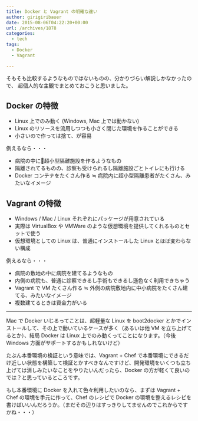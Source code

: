 ```yaml
---
title: Docker と Vagrant の明確な違い
author: girigiribauer
date: 2015-08-06T04:22:20+00:00
url: /archives/1878
categories:
  - tech
tags:
  - Docker
  - Vagrant

---
```

そもそも比較するようなものではないものの、分かりづらい解説しかなかったので、 超個人的な主観でまとめておこうと思いました。

## Docker の特徴

  * Linux 上でのみ動く (Windows, Mac 上では動かない)
  * Linux のリソースを流用しつつも小さく閉じた環境を作ることができる
  * 小さいので作っては捨て、が容易

例えるなら・・・

  * 病院の中に超小型隔離施設を作るようなもの
  * 隔離されてるものの、診察も受けられるし隔離施設ごとトイレにも行ける
  * Docker コンテナをたくさん作る ≒ 病院内に超小型隔離患者がたくさん、みたいなイメージ

## Vagrant の特徴

  * Windows / Mac / Linux それぞれにパッケージが用意されている
  * 実際は VirtualBox や VMWare のような仮想環境を提供してくれるものとセットで使う
  * 仮想環境としての Linux は、普通にインストールした Linux とほぼ変わらない構成

例えるなら・・・

  * 病院の敷地の中に病院を建てるようなもの
  * 内側の病院も、普通に診察できるし手術もできるし遜色なく利用できちゃう
  * Vagrant で VM たくさん作る ≒ 外側の病院敷地内に中小病院をたくさん建てる、みたいなイメージ
  * 複数建てるときは資金力がいる

* * *

Mac で Docker いじるってことは、超軽量な Linux を boot2docker とかでインストールして、その上で動いているケースが多く（あるいは他 VM を立ち上げてるとか）、結局 Docker は Linux 上でのみ動くってことになります。（今後 Windows 方面がサポートするかもしれないけど）

たぶん本番環境の検証という意味では、Vagrant + Chef で本番環境にできるだけ近しい状態を構築して検証とかすべきなんですけど、開発環境をいくつも立ち上げては消しみたいなことをやりたいんだったら、Docker の方が軽くて良いのでは？と思っているところです。

もし本番環境に Docker を入れて色々利用したいのなら、まずは Vagrant + Chef の環境を手元に作って、Chef のレシピで Docker の環境を整えるレシピを書けばいいんだろうか。（まだその辺りはすっきりしてませんのでこれからですかね・・・）
